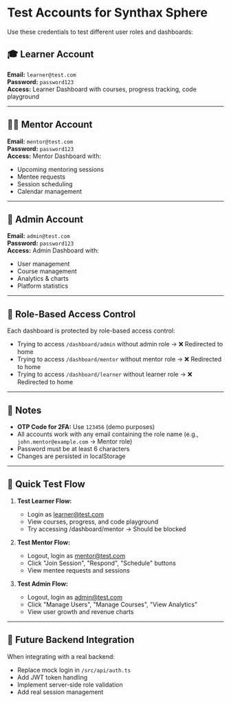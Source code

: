 # Test Accounts for Synthax Sphere

Use these credentials to test different user roles and dashboards:

## 🎓 Learner Account
**Email:** `learner@test.com`  
**Password:** `password123`  
**Access:** Learner Dashboard with courses, progress tracking, code playground

---

## 👨‍🏫 Mentor Account
**Email:** `mentor@test.com`  
**Password:** `password123`  
**Access:** Mentor Dashboard with:
- Upcoming mentoring sessions
- Mentee requests
- Session scheduling
- Calendar management

---

## 👑 Admin Account
**Email:** `admin@test.com`  
**Password:** `password123`  
**Access:** Admin Dashboard with:
- User management
- Course management
- Analytics & charts
- Platform statistics

---

## 🔐 Role-Based Access Control

Each dashboard is protected by role-based access control:
- Trying to access `/dashboard/admin` without admin role → ❌ Redirected to home
- Trying to access `/dashboard/mentor` without mentor role → ❌ Redirected to home
- Trying to access `/dashboard/learner` without learner role → ❌ Redirected to home

---

## 📝 Notes

- **OTP Code for 2FA:** Use `123456` (demo purposes)
- All accounts work with any email containing the role name (e.g., `john.mentor@example.com` → Mentor role)
- Password must be at least 6 characters
- Changes are persisted in localStorage

---

## 🎯 Quick Test Flow

1. **Test Learner Flow:**
   - Login as learner@test.com
   - View courses, progress, and code playground
   - Try accessing /dashboard/mentor → Should be blocked

2. **Test Mentor Flow:**
   - Logout, login as mentor@test.com
   - Click "Join Session", "Respond", "Schedule" buttons
   - View mentee requests and sessions

3. **Test Admin Flow:**
   - Logout, login as admin@test.com
   - Click "Manage Users", "Manage Courses", "View Analytics"
   - View user growth and revenue charts

---

## 🚀 Future Backend Integration

When integrating with a real backend:
- Replace mock login in `/src/api/auth.ts`
- Add JWT token handling
- Implement server-side role validation
- Add real session management
